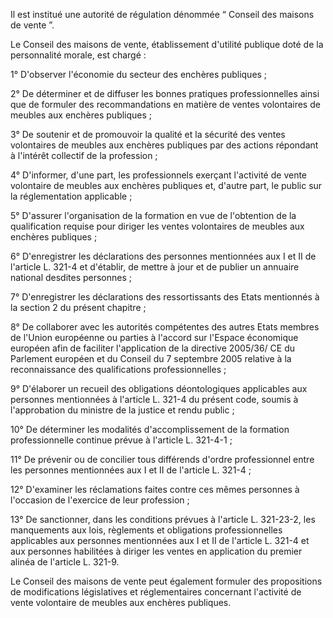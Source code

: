 Il est institué une autorité de régulation dénommée “ Conseil des maisons de vente ”.   

  
Le Conseil des maisons de vente, établissement d'utilité publique doté de la personnalité morale, est chargé :   

  
1° D'observer l'économie du secteur des enchères publiques ;   

  
2° De déterminer et de diffuser les bonnes pratiques professionnelles ainsi que de formuler des recommandations en matière de ventes volontaires de meubles aux enchères publiques ;   

  
3° De soutenir et de promouvoir la qualité et la sécurité des ventes volontaires de meubles aux enchères publiques par des actions répondant à l'intérêt collectif de la profession ;   

  
4° D'informer, d'une part, les professionnels exerçant l'activité de vente volontaire de meubles aux enchères publiques et, d'autre part, le public sur la réglementation applicable ;   

  
5° D'assurer l'organisation de la formation en vue de l'obtention de la qualification requise pour diriger les ventes volontaires de meubles aux enchères publiques ;   

  
6° D'enregistrer les déclarations des personnes mentionnées aux I et II de l'article L. 321-4 et d'établir, de mettre à jour et de publier un annuaire national desdites personnes ;   

  
7° D'enregistrer les déclarations des ressortissants des Etats mentionnés à la section 2 du présent chapitre ;   

  
8° De collaborer avec les autorités compétentes des autres Etats membres de l'Union européenne ou parties à l'accord sur l'Espace économique européen afin de faciliter l'application de la directive 2005/36/ CE du Parlement européen et du Conseil du 7 septembre 2005 relative à la reconnaissance des qualifications professionnelles ;   

  
9° D'élaborer un recueil des obligations déontologiques applicables aux personnes mentionnées à l'article L. 321-4 du présent code, soumis à l'approbation du ministre de la justice et rendu public ;   

  
10° De déterminer les modalités d'accomplissement de la formation professionnelle continue prévue à l'article L. 321-4-1 ;   

  
11° De prévenir ou de concilier tous différends d'ordre professionnel entre les personnes mentionnées aux I et II de l'article L. 321-4 ;   

  
12° D'examiner les réclamations faites contre ces mêmes personnes à l'occasion de l'exercice de leur profession ;   

  
13° De sanctionner, dans les conditions prévues à l'article L. 321-23-2, les manquements aux lois, règlements et obligations professionnelles applicables aux personnes mentionnées aux I et II de l'article L. 321-4 et aux personnes habilitées à diriger les ventes en application du premier alinéa de l'article L. 321-9.   

  
Le Conseil des maisons de vente peut également formuler des propositions de modifications législatives et réglementaires concernant l'activité de vente volontaire de meubles aux enchères publiques.

